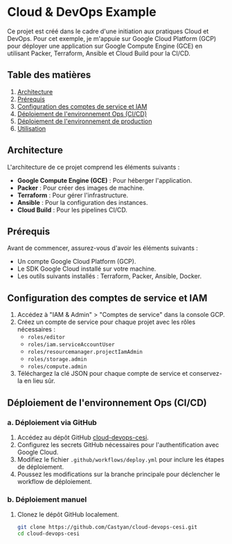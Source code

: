 # Cloud & DevOps Example

Ce projet est créé dans le cadre d'une initiation aux pratiques Cloud et DevOps. Pour cet exemple, je m'appuie sur Google Cloud Platform (GCP) pour déployer une application sur Google Compute Engine (GCE) en utilisant Packer, Terraform, Ansible et Cloud Build pour la CI/CD.

## Table des matières
1. [Architecture](#architecture)
2. [Prérequis](#prérequis)
3. [Configuration des comptes de service et IAM](#configuration-des-comptes-de-service-et-iam)
4. [Déploiement de l'environnement Ops (CI/CD)](#déploiement-de-lenvironnement-ops-cicd)
5. [Déploiement de l'environnement de production](#déploiement-de-lenvironnement-de-production)
6. [Utilisation](#utilisation)

## Architecture

L'architecture de ce projet comprend les éléments suivants :
- **Google Compute Engine (GCE)** : Pour héberger l'application.
- **Packer** : Pour créer des images de machine.
- **Terraform** : Pour gérer l'infrastructure.
- **Ansible** : Pour la configuration des instances.
- **Cloud Build** : Pour les pipelines CI/CD.

## Prérequis

Avant de commencer, assurez-vous d'avoir les éléments suivants :
- Un compte Google Cloud Platform (GCP).
- Le SDK Google Cloud installé sur votre machine.
- Les outils suivants installés : Terraform, Packer, Ansible, Docker.

## Configuration des comptes de service et IAM

1. Accédez à "IAM & Admin" > "Comptes de service" dans la console GCP.
2. Créez un compte de service pour chaque projet avec les rôles nécessaires :
   - `roles/editor`
   - `roles/iam.serviceAccountUser`
   - `roles/resourcemanager.projectIamAdmin`
   - `roles/storage.admin`
   - `roles/compute.admin`
3. Téléchargez la clé JSON pour chaque compte de service et conservez-la en lieu sûr.

## Déploiement de l'environnement Ops (CI/CD)

### a. Déploiement via GitHub

1. Accédez au dépôt GitHub [cloud-devops-cesi](https://github.com/Castyan/cloud-devops-cesi/tree/master).
2. Configurez les secrets GitHub nécessaires pour l'authentification avec Google Cloud.
3. Modifiez le fichier `.github/workflows/deploy.yml` pour inclure les étapes de déploiement.
4. Poussez les modifications sur la branche principale pour déclencher le workflow de déploiement.

### b. Déploiement manuel

1. Clonez le dépôt GitHub localement.
   ```bash
   git clone https://github.com/Castyan/cloud-devops-cesi.git
   cd cloud-devops-cesi
